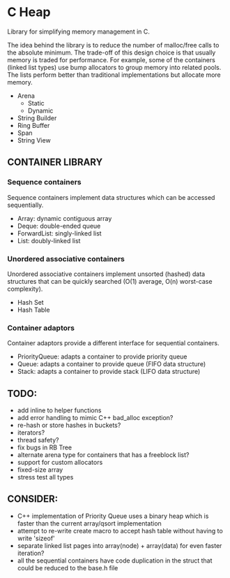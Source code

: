 # C Heap
Library for simplifying memory management in C.

The idea behind the library is to reduce the number of malloc/free calls to the absolute minimum.
The trade-off of this design choice is that usually memory is traded for performance.
For example, some of the containers (linked list types) use bump allocators to group memory into related pools.
The lists perform better than traditional implementations but allocate more memory. 

- Arena
  - Static
  - Dynamic
- String Builder
- Ring Buffer
- Span
- String View

## CONTAINER LIBRARY

### Sequence containers
Sequence containers implement data structures which can be accessed sequentially.
- Array: dynamic contiguous array
- Deque: double-ended queue
- ForwardList: singly-linked list
- List: doubly-linked list

### Unordered associative containers
Unordered associative containers implement unsorted (hashed) data structures that can be quickly searched (O(1) average, O(n) worst-case complexity).
- Hash Set
- Hash Table

### Container adaptors
Container adaptors provide a different interface for sequential containers.
- PriorityQueue: adapts a container to provide priority queue
- Queue: adapts a container to provide queue (FIFO data structure)
- Stack: adapts a container to provide stack (LIFO data structure)

## TODO:
- add inline to helper functions
- add error handling to mimic C++ bad_alloc exception?
- re-hash or store hashes in buckets?
- iterators?
- thread safety?
- fix bugs in RB Tree
- alternate arena type for containers that has a freeblock list?
- support for custom allocators
- fixed-size array
- stress test all types

## CONSIDER:
- C++ implementation of Priority Queue uses a binary heap which is faster than the current array/qsort implementation
- attempt to re-write create macro to accept hash table without having to write 'sizeof'
- separate linked list pages into array(node) + array(data) for even faster iteration?
- all the sequential containers have code duplication in the struct that could be reduced to the base.h file

